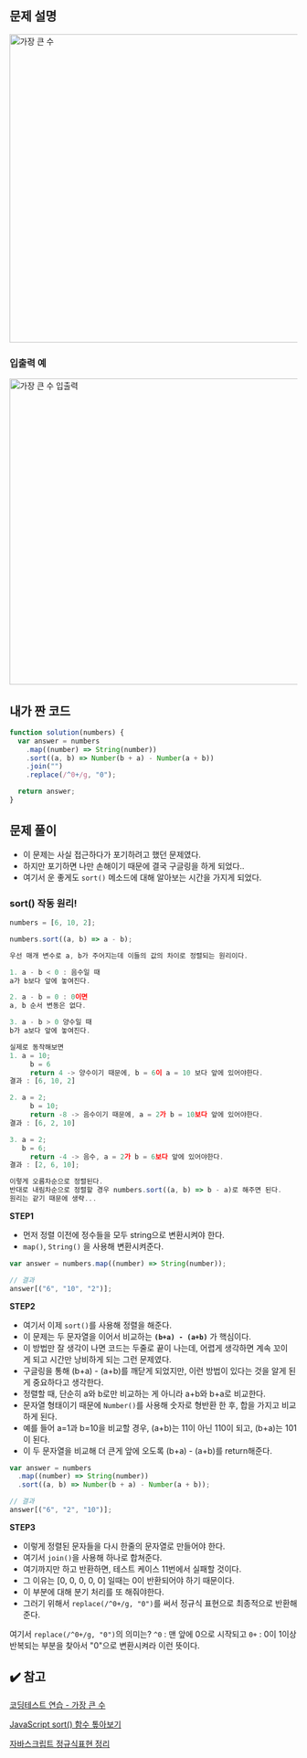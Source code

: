 ## 문제 설명

<img width="540" alt="가장 큰 수" src="https://user-images.githubusercontent.com/47416686/123042104-44577380-d431-11eb-8a2c-b5da71574850.png">

### 입출력 예

<img width="536" alt="가장 큰 수 입출력" src="https://user-images.githubusercontent.com/47416686/123042101-428db000-d431-11eb-9108-63db71fdab25.png">

## 내가 짠 코드

```jsx
function solution(numbers) {
  var answer = numbers
    .map((number) => String(number))
    .sort((a, b) => Number(b + a) - Number(a + b))
    .join("")
    .replace(/^0+/g, "0");

  return answer;
}
```

## 문제 풀이

- 이 문제는 사실 접근하다가 포기하려고 했던 문제였다.
- 하지만 포기하면 나만 손해이기 때문에 결국 구글링을 하게 되었다..
- 여기서 운 좋게도 `sort()` 메소드에 대해 알아보는 시간을 가지게 되었다.

### sort() 작동 원리!

```jsx
numbers = [6, 10, 2];

numbers.sort((a, b) => a - b);

우선 매개 변수로 a, b가 주어지는데 이들의 값의 차이로 정렬되는 원리이다.

1. a - b < 0 : 음수일 때
a가 b보다 앞에 놓여진다.

2. a - b = 0 : 0이면
a, b 순서 변동은 없다.

3. a - b > 0 양수일 때
b가 a보다 앞에 놓여진다.

실제로 동작해보면
1. a = 10;
	 b = 6
	 return 4 -> 양수이기 때문에, b = 6이 a = 10 보다 앞에 있어야한다.
결과 : [6, 10, 2]

2. a = 2;
	 b = 10;
	 return -8 -> 음수이기 때문에, a = 2가 b = 10보다 앞에 있어야한다.
결과 : [6, 2, 10]

3. a = 2;
   b = 6;
	 return -4 -> 음수, a = 2가 b = 6보다 앞에 있어야한다.
결과 : [2, 6, 10];

이렇게 오름차순으로 정렬된다.
반대로 내림차순으로 정렬할 경우 numbers.sort((a, b) => b - a)로 해주면 된다.
원리는 같기 때문에 생략...
```

**STEP1**

- 먼저 정렬 이전에 정수들을 모두 string으로 변환시켜야 한다.
- `map()`, `String()` 을 사용해 변환시켜준다.

```jsx
var answer = numbers.map((number) => String(number));

// 결과
answer[("6", "10", "2")];
```

**STEP2**

- 여기서 이제 `sort()`를 사용해 정렬을 해준다.
- 이 문제는 두 문자열을 이어서 비교하는 **`(b+a) - (a+b)`** 가 핵심이다.
- 이 방법만 잘 생각이 나면 코드는 두줄로 끝이 나는데, 어렵게 생각하면 계속 꼬이게 되고 시간만 낭비하게 되는 그런 문제였다.
- 구글링을 통해 (b+a) - (a+b)를 깨닫게 되었지만, 이런 방법이 있다는 것을 알게 된 게 중요하다고 생각한다.
- 정렬할 때, 단순히 a와 b로만 비교하는 게 아니라 a+b와 b+a로 비교한다.
- 문자열 형태이기 때문에 `Number()`를 사용해 숫자로 형반환 한 후, 합을 가지고 비교하게 된다.
- 예를 들어 a=1과 b=10을 비교할 경우, (a+b)는 11이 아닌 110이 되고, (b+a)는 101이 된다.
- 이 두 문자열을 비교해 더 큰게 앞에 오도록 (b+a) - (a+b)를 return해준다.

```jsx
var answer = numbers
  .map((number) => String(number))
  .sort((a, b) => Number(b + a) - Number(a + b));

// 결과
answer[("6", "2", "10")];
```

**STEP3**

- 이렇게 정렬된 문자들을 다시 한줄의 문자열로 만들어야 한다.
- 여기서 `join()`을 사용해 하나로 합쳐준다.
- 여기까지만 하고 반환하면, 테스트 케이스 11번에서 실패할 것이다.
- 그 이유는 [0, 0, 0, 0, 0] 일때는 0이 반환되어야 하기 때문이다.
- 이 부분에 대해 분기 처리를 또 해줘야한다.
- 그러기 위해서 `replace(/^0+/g, "0")`를 써서 정규식 표현으로 최종적으로 반환해준다.

여기서 `replace(/^0+/g, "0")`의 의미는?
`^0` : 맨 앞에 0으로 시작되고
`0+` : 0이 1이상 반복되는
부분을 찾아서 "0"으로 변환시켜라 이런 뜻이다.

## ✔️ 참고

[코딩테스트 연습 - 가장 큰 수](https://programmers.co.kr/learn/courses/30/lessons/42746)

[JavaScript sort() 함수 톺아보기](https://brunch.co.kr/@swimjiy/12)

[자바스크립트 정규식표현 정리](https://droptable.tistory.com/65)
